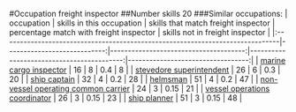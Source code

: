 #Occupation freight inspector
##Number skills 20
###Similar occupations:
| occupation                                                                    |   skills in this occupation |   skills that match freight inspector |   percentage match with freight inspector |   skills not in freight inspector |
|:------------------------------------------------------------------------------|----------------------------:|--------------------------------------:|------------------------------------------:|----------------------------------:|
| [marine cargo inspector](marine_cargo_inspector.md)                           |                          16 |                                     8 |                                      0.4  |                                 8 |
| [stevedore superintendent](stevedore_superintendent.md)                       |                          26 |                                     6 |                                      0.3  |                                20 |
| [ship captain](ship_captain.md)                                               |                          32 |                                     4 |                                      0.2  |                                28 |
| [helmsman](helmsman.md)                                                       |                          51 |                                     4 |                                      0.2  |                                47 |
| [non-vessel operating common carrier](non-vessel_operating_common_carrier.md) |                          24 |                                     3 |                                      0.15 |                                21 |
| [vessel operations coordinator](vessel_operations_coordinator.md)             |                          26 |                                     3 |                                      0.15 |                                23 |
| [ship planner](ship_planner.md)                                               |                          51 |                                     3 |                                      0.15 |                                48 |
